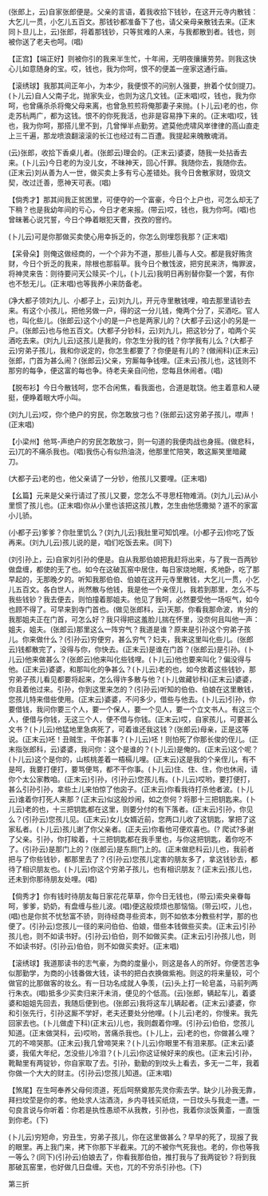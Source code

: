 <!-- { "loadSidebar": true } -->
(张郎上，云)自家张郎便是。父亲的言语，着我收拾下钱钞，在这开元寺内散钱：大乞儿一贯，小乞儿五百文。那钱钞都准备下了也，请父亲母亲散钱去来。(正末同卜旦儿上，云)张郎，将着那钱钞，只等贫难的人来，与我都散到者。钱也，则被你送了老夫也呵。(唱)

【正宫】【端正好】则被你引的我来半生忙，十年闹，无明夜攘攘劳劳。则我这快心儿如意随身的宝。哎，钱也，我为你呵，恨不的便盖一座家这通行庙。

【滚绣球】我那其间正年小，为本少，我便恨不的问别人强要，拚着个仗剑提刀。(卜儿云)自人父南子北，抛家失业，也则为这几文钱。(正末唱)哎，钱也，我为你呵，也曾痛杀杀将俺父母来离，也曾急煎煎将俺那妻子来抛。(卜儿云)老的也，你走苏杭两广，都为这钱。恨不的你死我活，也非是容易挣下来的。(正末唱)哎，钱也，我为你呵，那搭儿里不到，几曾惮半点勤劳。遮莫他虎啸风崒律律的高山直走上三千遍，那龙喷浪翻滚滚的长江也经过有二百遭。我提起来魄散魂消。

(云)张郎，收拾下香桌儿者。(张郎云)理会的。(正末云)婆婆，随我一处拈香去来。(卜儿云)今日老的为没儿女，不昧神天，回心忏罪。我随你去，我随你去。(正末云)刘从善为人一世，做买卖上多有亏心差错处。我今日舍散家财，毁烧文契，改过迁善，愿神天可表。(唱)

【倘秀才】那其间我正贫困里，可便夺的一个富豪，今日个上户也，可怎么却无了下稍？也是我幼年间的亏心，今日才老来报。(带云)哎，钱也，我为你呵。(唱)也曾昧著心说咒誓，今日个睁着眼犯天曹，孜孜的窨约。

(卜儿云)可是你那做买卖使心用幸拆乏的，你怎么则埋怨我那？(正末唱)

【呆骨朵】则俺这做经商的，一个个非为不道，那些儿善与人交。都是我好贿贪财，今日个折乏的我来，除根也那翦草。我今日个散饯波，把穷民来济，悔罪波，将神灵来告：则待要问天公赎买-个儿，(卜儿云)我明日再别替你娶一个罢，有你也不愁无儿。(正末唱)也等我养小来防备老。

(净大都子领刘九儿、小都子上，云)刘九儿，开元寺里散钱哩，咱去那里请钞去来。有这个小孩儿，把他另做一户，得的这一分儿钱，俺两个分了，买酒吃。官人也，叫化些儿。(张郎云)这个小的是一户也是两家儿的？(大都子云)这小的另是一户。(张郎云)也与他五百文。(大都子分钞科，云)刘九儿，把这钞分了，咱两个买酒吃去来。(刘九儿云)这孩儿是我的，你怎生分我的钱？你学我有儿么？(大都子云)穷弟子孩儿，我和你说定的，你怎生都要了？你便是有儿的？(做闹科)(正末云)张郎，门首为甚么闹？(张郎云)父亲，穷厮每争钱哩。(正未云)孩儿也，这钱则不那穷的每争，便这富的每也争。待老夫亲自问他，您每且休闹者。(唱)

【脱布衫】今日今散钱呵，您不合闲焦，看我面也，合道是耽饶。他主着意和人硬挺，便睁着眼大呼小叫。

(刘九儿云)哎，你个绝户的穷民，你怎敢放刁也？(张郎云)这穷弟子孩儿，噤声！(正末唱)

【小梁州】他骂-声绝户的穷民怎敢放刁，则一句道的我便肉战也身摇。(做悲科，云)兀的不痛杀我也。(唱)我伤心有似热油浇，他那里忙陪笑，敢这厮笑里暗藏刀。

(大都子云)老的也，他父亲请了一分钞，他孩儿又要哩。(正末唱)

【幺篇】元来是父亲行请过了孩儿又要，您怎么不寻思枉物难消。(刘九儿云)从小里惯了孩儿也。(正末唱)你从小里也该把这孩儿教，怎生由他恁撒拗？道不的家富小儿骄。

(小都子云)爹爹？你肚里饥么？(刘九儿云)我肚里可知饥哩。(小都子云)你吃了饭再来。(刘九儿云)孩儿说的是，咱们吃饭去来。(同下)

(刘引孙上，云)自家刘引孙的便是。自从我那伯娘把我赶将出来，与了我一百两钞做盘缠，都使的无了也。如今在这破瓦窑中居住，每日家烧地眠，炙地卧，吃了那早起的，无那晚夕的。听知我那伯伯、伯娘在这开元寺里散钱，大乞儿一贯，小乞儿五百文。各白世人，尚然散与他钱，我是他一个亲侄儿，我若到那里，怎么不与我些钱钞？我去便去，则怕撞着那姐夫。他见了我呵，必然要受他一场呕气，如今也顾不得了。可早来到寺门首也。(做见张郎科，云)天那，你看我那命波，肯分的我那姐夫正在门首，可怎么好？我只得把这羞脸儿揣在怀里，没奈何且叫他一声：姐夫，姐夫。(张郎云)那里这么一阵穷气？我道是谁？原来是引孙这个穷弟子孩儿。你来做什么？(引孙云)穷便穷，甚么穷气？妇夫，我来这里叫化些儿。(张郎云)钱都散完了，没得与你，你快去。(正末云)是谁在门首？(张郎云)是引孙。(卜儿云)他来做甚么？(张郎云)他来叫化些钱哩。(卜儿云)他也要来叫化？偏没得与他。(正末云)婆婆，和那叫化的争甚么？(卜儿云)老的也，如今放着这些钱钞，那穷弟子孩儿看见都要将起来，怎么得许多散与他？(卜儿做藏钞科)(正末云)婆婆，你且着他过来。引孙，你到这里来怎的？(引孙云)听知的伯伯、伯娘在这里散钱，您孩儿特来借些使用。(正末云)婆婆，不问多少，借些与他去。(卜儿云)引孙，你要借钱，我问你要三个人，要一个保人，要一个见人，要一个立文书人。有这三个人，便借与你钱，无这三个人，便不借与你钱。(正末云)哎，自家孩儿，可要甚么文书？(卜儿云)他猛地里急病死了，可着谁还我这钱？(张郎云)母亲，正是这等说。(正末云)呸！丑贼生，干你甚事？(卜儿云)呸！则怕死了你那长俊的侄儿。(正末指张郎科，云)婆婆，我问你：这个是谁的？(卜儿云)是俺的。(正末云)这个呢？(卜儿云)这个是你的，山核桃差着一梧槅儿哩。(正末云)这是我的个亲侄儿，有不是呵，我要打便打，要骂便骂，都不干你事。(卜儿云)住、住、住，你也休闹，请你个太公家教咱。(正末云)引孙，(引孙云)您孩儿有。(卜儿云)哎哟，要打便打，甚么引孙引孙，拿些土儿来怕惊了他囟子。(正末云)你看我待打杀他者波。(卜儿云)谁着你打死人来那？(正末云)似这般炒闹，如之奈何？将那十三把钥匙来。(卜儿云)老的也，十三把钥匙都在这里，则要分付的有下落者。(正末云)引孙，你见么？(引孙云)您孩儿见。(正末云)女儿女婿近前，您两口儿收了这钥匙，掌把了这家私者。(卜儿云)孩儿谢了你父亲者。(正夫云)你看他可便欢喜也。(?
爬试?多谢了父亲。引孙，你打睃着，十三把钥匙都在我手里也，与你这把钥匙，着你吃不了。(引孙云)是那门上的？(张郎云)是东厕门上的。(正末做悲科云)儿也，我前者把与了你些钱钞，都那里去了？(引孙云)您孩儿定害的朋友多了，拿这钱钞去，都待了相识朋友也。(卜儿云)你这个穷弟子孩儿，也有相识朋友？(正末云)孩儿也，还未到你那待朋友处哩。(唱)

【倘秀才】你有钱时待朋友每日家花花草草，你今日无钱也，(带云)索央亲眷每呵，爹爹，奶奶，有盘缠与些儿波。(唱)便这般烦烦也那恼恼。(带云)哎，儿也，(唱)也是你贫不忧愁富不骄，则待经商寻些资本，则不如依本分教些村学，那的也便了。(引孙云)您孩儿一径的来问伯伯、伯娘，借些本钱做些买卖。(正末云)引孙孩儿也，则不如读书好。(引孙云)伯伯，则不如做买卖。(正末云)引孙孩儿也，则不如读书好。(引孙云)伯伯，则不如做买卖好。(正末唱)

【滚绣球】我道那读书的志气豪，为商的度量小，则这是各人的所好。你便苦志争似那勤学，为商的小钱番做大钱，读书的把白衣换做紫袍。则这的将来量较，可个做官的比那做客的妆幺。有一日功名成就人争羡，(云)头上打一轮皂盖，马前列两行朱衣。(唱)抵多少买卖归来汗未消，便见的个低高。(云)张郎，辆起车儿，着婆婆和姐姐先回去，我随后便到也。(张郎云)我将这车儿辆起者。(正末云)婆婆，你和引张先行，引孙这厮不学好，老夫还要处分他哩。(卜儿云)老的，你慢来。我先回家去也。(卜儿做虚下科)(正末云)儿也，我则觑着你哩。(引孙云)伯伯，您孩儿知道。(正末做哭科，云)哎哟，苦痛杀我也。(卜儿上，云)老的也，你做甚么哩？兀的不啼哭那。(正末云)我几曾啼哭来？(卜儿云)你眼里不有泪来那。(正末云)婆婆，我偌大年纪，怎没些儿冷泪？(卜儿云)你这证候好来的疾也。(正末云)引孙，靴靿里有两锭钞，你自家取了去。引孙，勤勤的到坟头上看去，多无一二年，我着你做一个大大的财主。(引孙云)您孩儿知道。(正末唱)

【煞尾】在生呵奉养父母何须道，死后呵祭奠那先灵你索去学。缺少儿孙我无靠，拜扫坟茔是你的孝。他处求人沽酒浇，乡内寻钱买纸烧，一日坟头与我走一遭。一句良言说与你听着：你若是执性愚顽不从我教，引孙也，我着你淡饭黄齑，一直饿到你老。(下)

(卜儿云)穷短命，穷丑生，穷弟子孩儿，你在这里做甚么？早早的死了，现报了我的眼里。再上我门来，拷下你那下半截来。兀的不被你气死我也。老的，你也等我一等么？(同下)(引孙云)伯娘去了，你看我那伯伯，推打我与了我两锭钞？将到我那破瓦窑里，也好做几日盘缠。天也，兀的不穷杀引孙也。(下)


第三折

